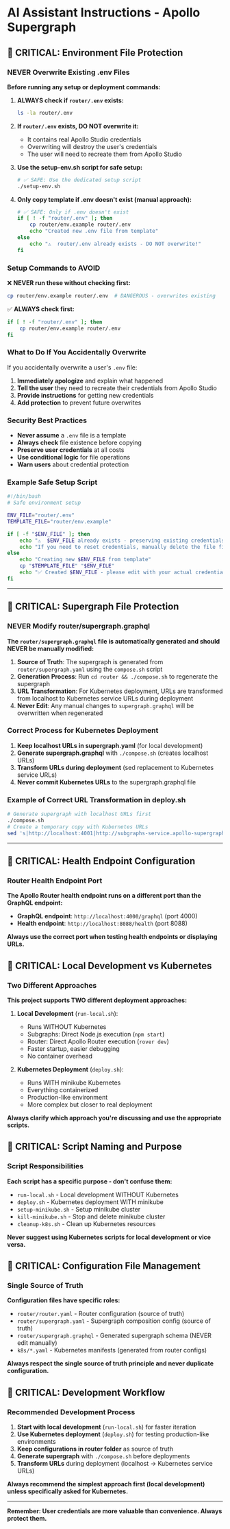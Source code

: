 # AI Assistant Instructions - Apollo Supergraph

## 🚨 CRITICAL: Environment File Protection

### NEVER Overwrite Existing .env Files

**Before running any setup or deployment commands:**

1. **ALWAYS check if `router/.env` exists:**
   ```bash
   ls -la router/.env
   ```

2. **If `router/.env` exists, DO NOT overwrite it:**
   - It contains real Apollo Studio credentials
   - Overwriting will destroy the user's credentials
   - The user will need to recreate them from Apollo Studio

3. **Use the setup-env.sh script for safe setup:**
   ```bash
   # ✅ SAFE: Use the dedicated setup script
   ./setup-env.sh
   ```

4. **Only copy template if .env doesn't exist (manual approach):**
   ```bash
   # ✅ SAFE: Only if .env doesn't exist
   if [ ! -f "router/.env" ]; then
       cp router/env.example router/.env
       echo "Created new .env file from template"
   else
       echo "⚠️  router/.env already exists - DO NOT overwrite!"
   fi
   ```

### Setup Commands to AVOID

❌ **NEVER run these without checking first:**
```bash
cp router/env.example router/.env  # DANGEROUS - overwrites existing
```

✅ **ALWAYS check first:**
```bash
if [ ! -f "router/.env" ]; then
    cp router/env.example router/.env
fi
```

### What to Do If You Accidentally Overwrite

If you accidentally overwrite a user's `.env` file:

1. **Immediately apologize** and explain what happened
2. **Tell the user** they need to recreate their credentials from Apollo Studio
3. **Provide instructions** for getting new credentials
4. **Add protection** to prevent future overwrites

### Security Best Practices

- **Never assume** a `.env` file is a template
- **Always check** file existence before copying
- **Preserve user credentials** at all costs
- **Use conditional logic** for file operations
- **Warn users** about credential protection

### Example Safe Setup Script

```bash
#!/bin/bash
# Safe environment setup

ENV_FILE="router/.env"
TEMPLATE_FILE="router/env.example"

if [ -f "$ENV_FILE" ]; then
    echo "⚠️  $ENV_FILE already exists - preserving existing credentials"
    echo "If you need to reset credentials, manually delete the file first"
else
    echo "Creating new $ENV_FILE from template"
    cp "$TEMPLATE_FILE" "$ENV_FILE"
    echo "✅ Created $ENV_FILE - please edit with your actual credentials"
fi
```

---

## 🚨 CRITICAL: Supergraph File Protection

### NEVER Modify router/supergraph.graphql

**The `router/supergraph.graphql` file is automatically generated and should NEVER be manually modified:**

1. **Source of Truth**: The supergraph is generated from `router/supergraph.yaml` using the `compose.sh` script
2. **Generation Process**: Run `cd router && ./compose.sh` to regenerate the supergraph
3. **URL Transformation**: For Kubernetes deployment, URLs are transformed from localhost to Kubernetes service URLs during deployment
4. **Never Edit**: Any manual changes to `supergraph.graphql` will be overwritten when regenerated

### Correct Process for Kubernetes Deployment

1. **Keep localhost URLs in supergraph.yaml** (for local development)
2. **Generate supergraph.graphql** with `./compose.sh` (creates localhost URLs)
3. **Transform URLs during deployment** (sed replacement to Kubernetes service URLs)
4. **Never commit Kubernetes URLs** to the supergraph.graphql file

### Example of Correct URL Transformation in deploy.sh

```bash
# Generate supergraph with localhost URLs first
./compose.sh
# Create a temporary copy with Kubernetes URLs
sed 's|http://localhost:4001|http://subgraphs-service.apollo-supergraph.svc.cluster.local:4001|g' supergraph.graphql > supergraph-k8s.graphql
```

---

## 🚨 CRITICAL: Health Endpoint Configuration

### Router Health Endpoint Port

**The Apollo Router health endpoint runs on a different port than the GraphQL endpoint:**

- **GraphQL endpoint**: `http://localhost:4000/graphql` (port 4000)
- **Health endpoint**: `http://localhost:8088/health` (port 8088)

**Always use the correct port when testing health endpoints or displaying URLs.**

## 🚨 CRITICAL: Local Development vs Kubernetes

### Two Different Approaches

**This project supports TWO different deployment approaches:**

1. **Local Development** (`run-local.sh`):
   - Runs WITHOUT Kubernetes
   - Subgraphs: Direct Node.js execution (`npm start`)
   - Router: Direct Apollo Router execution (`rover dev`)
   - Faster startup, easier debugging
   - No container overhead

2. **Kubernetes Deployment** (`deploy.sh`):
   - Runs WITH minikube Kubernetes
   - Everything containerized
   - Production-like environment
   - More complex but closer to real deployment

**Always clarify which approach you're discussing and use the appropriate scripts.**

## 🚨 CRITICAL: Script Naming and Purpose

### Script Responsibilities

**Each script has a specific purpose - don't confuse them:**

- `run-local.sh` - Local development WITHOUT Kubernetes
- `deploy.sh` - Kubernetes deployment WITH minikube
- `setup-minikube.sh` - Setup minikube cluster
- `kill-minikube.sh` - Stop and delete minikube cluster
- `cleanup-k8s.sh` - Clean up Kubernetes resources

**Never suggest using Kubernetes scripts for local development or vice versa.**

## 🚨 CRITICAL: Configuration File Management

### Single Source of Truth

**Configuration files have specific roles:**

- `router/router.yaml` - Router configuration (source of truth)
- `router/supergraph.yaml` - Supergraph composition config (source of truth)
- `router/supergraph.graphql` - Generated supergraph schema (NEVER edit manually)
- `k8s/*.yaml` - Kubernetes manifests (generated from router configs)

**Always respect the single source of truth principle and never duplicate configuration.**

## 🚨 CRITICAL: Development Workflow

### Recommended Development Process

1. **Start with local development** (`run-local.sh`) for faster iteration
2. **Use Kubernetes deployment** (`deploy.sh`) for testing production-like environments
3. **Keep configurations in router folder** as source of truth
4. **Generate supergraph** with `./compose.sh` before deployments
5. **Transform URLs** during deployment (localhost → Kubernetes service URLs)

**Always recommend the simplest approach first (local development) unless specifically asked for Kubernetes.**

---

**Remember: User credentials are more valuable than convenience. Always protect them.**
